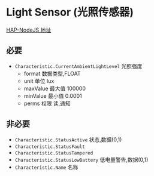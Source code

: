 # Light Sensor (光照传感器)

[HAP-NodeJS 地址](https://github.com/KhaosT/HAP-NodeJS/blob/master/lib/gen/HomeKitTypes.js#L3100)

必要
---
* `Characteristic.CurrentAmbientLightLevel` 光照强度
    * format 数据类型,FLOAT
    * unit 单位  lux
    * maxValue 最大值 100000
    * minValue 最小值 0.0001
    * perms 权限 读,通知


非必要 
---

* `Characteristic.StatusActive`  状态,数据(0,1)
* `Characteristic.StatusFault`
* `Characteristic.StatusTampered`
* `Characteristic.StatusLowBattery` 低电量警告,数据(0,1)
* `Characteristic.Name` 名称